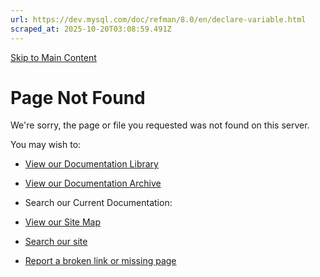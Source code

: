 ```yaml
---
url: https://dev.mysql.com/doc/refman/8.0/en/declare-variable.html
scraped_at: 2025-10-20T03:08:59.491Z
---
```


[Skip to Main Content](https://dev.mysql.com/doc/refman/8.0/en/declare-variable.html#main)

# Page Not Found

We're sorry, the page or file you requested was not found on this server.

You may wish to:


- [View our Documentation Library](https://dev.mysql.com/doc/)
- [View our Documentation Archive](https://dev.mysql.com/doc/index-archive.html)
- Search our Current Documentation:

- [View our Site Map](https://dev.mysql.com/sitemap.html)
- [Search our site](http://search.oracle.com/search/search?group=MySQL)
- [Report a broken link or missing page](https://www.mysql.com/about/contact/feedback.php)